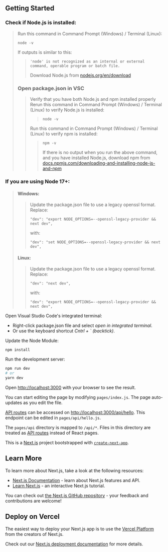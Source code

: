 ## Getting Started
### Check if Node.js is installed: 
> Run this command in Command Prompt (Windows) / Terminal (Linux):
> ```
> node -v
> ```
> If outputs is similar to this:
>> ```
>> 'node' is not recognized as an internal or external command, operable program or batch file.
>> ```
>> Download Node.js from [nodejs.org/en/download](https://nodejs.org/en/download)
> ### Open package.json in VSC
>> Verify that you have both Node.js and npm installed properly
>> Rerun this command in Command Prompt (Windows) / Terminal (Linux) to verify Node.js is installed:
>>> ```
>>> node -v
>>> ```
>> Run this command in Command Prompt (Windows) / Terminal (Linux) to verify npm is installed:
>>> ```
>>> npm -v
>>> ```
>>> If there is no output when you run the above command, and you have installed Node.js, download npm from [docs.npmjs.com/downloading-and-installing-node-js-and-npm](https://docs.npmjs.com/downloading-and-installing-node-js-and-npm)
### If you are using Node 17+:
> #### Windows:
>> Update the package.json file to use a legacy openssl format.
>> Replace:
>> ```
>> "dev": "export NODE_OPTIONS=--openssl-legacy-provider && next dev",
>> ```
>> with:
>> ```
>> "dev": "set NODE_OPTIONS=--openssl-legacy-provider && next dev",
>> ```
> #### Linux:
>> Update the package.json file to use a legacy openssl format.
>> Replace:
>> ```
>> "dev": "next dev",
>> ```
>> with:
>> ```
>> "dev": "export NODE_OPTIONS=--openssl-legacy-provider && next dev",
>> ```

Open Visual Studio Code's integrated terminal:
+ Right-click package.json file and select *open in integrated terminal*.
+ Or use the keyboard shortcut *Cntrl + ` (backtick)*.

Update the Node Module:
```
npm install
```
Run the development server:

```bash
npm run dev
# or
yarn dev
```

Open [http://localhost:3000](http://localhost:3000) with your browser to see the result.

You can start editing the page by modifying `pages/index.js`. The page auto-updates as you edit the file.

[API routes](https://nextjs.org/docs/api-routes/introduction) can be accessed on [http://localhost:3000/api/hello](http://localhost:3000/api/hello). This endpoint can be edited in `pages/api/hello.js`.

The `pages/api` directory is mapped to `/api/*`. Files in this directory are treated as [API routes](https://nextjs.org/docs/api-routes/introduction) instead of React pages.



This is a [Next.js](https://nextjs.org/) project bootstrapped with [`create-next-app`](https://github.com/vercel/next.js/tree/canary/packages/create-next-app).

## Learn More

To learn more about Next.js, take a look at the following resources:

- [Next.js Documentation](https://nextjs.org/docs) - learn about Next.js features and API.
- [Learn Next.js](https://nextjs.org/learn) - an interactive Next.js tutorial.

You can check out [the Next.js GitHub repository](https://github.com/vercel/next.js/) - your feedback and contributions are welcome!

## Deploy on Vercel

The easiest way to deploy your Next.js app is to use the [Vercel Platform](https://vercel.com/new?utm_medium=default-template&filter=next.js&utm_source=create-next-app&utm_campaign=create-next-app-readme) from the creators of Next.js.

Check out our [Next.js deployment documentation](https://nextjs.org/docs/deployment) for more details.
